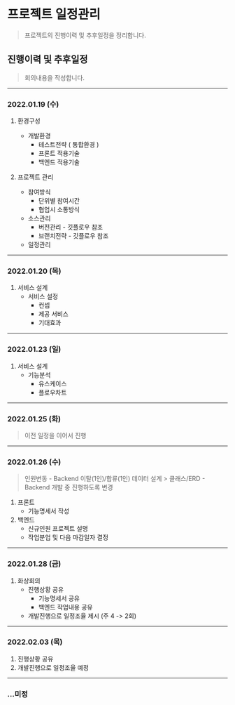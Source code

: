 # 프로젝트 일정관리

> 프로젝트의 진행이력 및 추후일정을 정리합니다.

## 진행이력 및 추후일정

> 회의내용을 작성합니다.

---

### 2022.01.19 (수)

1. 환경구성
   - 개발환경
     - 테스트전략 ( 통합환경 )
     - 프론트 적용기술
     - 백엔드 적용기술

2. 프로젝트 관리
   - 참여방식
     - 단위별 참여시간
     - 협업시 소통방식
   - 소스관리
     - 버전관리 - 깃플로우 참조
     - 브랜치전략 - 깃플로우 참조
   - 일정관리

---

### 2022.01.20 (목)

1. 서비스 설계
   - 서비스 설정
     - 컨셉
     - 제공 서비스
     - 기대효과

---

### 2022.01.23 (일)

1. 서비스 설계
   - 기능분석
     - 유스케이스
     - 플로우차트

---

### 2022.01.25 (화)

> 이전 일정을 이어서 진행

---

### 2022.01.26 (수)

> 인원변동 - Backend 이탈(1인)/합류(1인)
> 데이터 설계 > 클래스/ERD - Backend 개발 중 진행하도록 변경

1. 프론트
   - 기능명세서 작성
2. 백엔드
   - 신규인원 프로젝트 설명
   - 작업분업 및 다음 마감일자 결정

---

### 2022.01.28 (금)

1. 화상회의
   - 진행상황 공유
      - 기능명세서 공유
      - 백엔드 작업내용 공유
   - 개발진행으로 일정조율 제시 (주 4 -> 2회)

---

### 2022.02.03 (목)

1. 진행상황 공유
2. 개발진행으로 일정조율 예정

---

### ...미정
